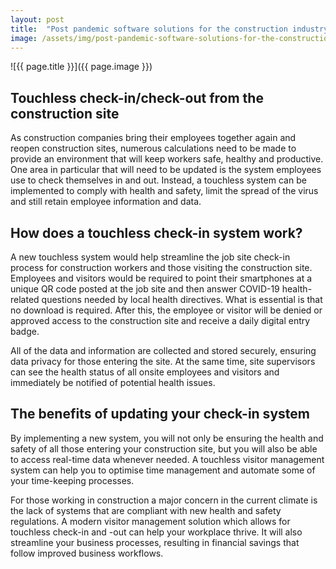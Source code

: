 ```yaml
---
layout: post
title:  "Post pandemic software solutions for the construction industry"
image: /assets/img/post-pandemic-software-solutions-for-the-construction-industry.jpg
---
```


![{{ page.title }}]({{ page.image }})

## Touchless check-in/check-out from the construction site
As construction companies bring their employees together again and reopen construction sites, numerous calculations need to be made to provide an environment that will keep workers safe, healthy and productive. One area in particular that will need to be updated is the system employees use to check themselves in and out. Instead, a touchless system can be implemented to comply with health and safety, limit the spread of the virus and still retain employee information and data.

## How does a touchless check-in system work?
A new touchless system would help streamline the job site check-in process for construction workers and those visiting the construction site. Employees and visitors would be required to point their smartphones at a unique QR code posted at the job site and then answer COVID-19 health-related questions needed by local health directives. What is essential is that no download is required. After this, the employee or visitor will be denied or approved access to the construction site and receive a daily digital entry badge.

All of the data and information are collected and stored securely, ensuring data privacy for those entering the site. At the same time, site supervisors can see the health status of all onsite employees and visitors and immediately be notified of potential health issues.

## The benefits of updating your check-in system
By implementing a new system, you will not only be ensuring the health and safety of all those entering your construction site, but you will also be able to access real-time data whenever needed. A touchless visitor management system can help you to optimise time management and automate some of your time-keeping processes.

For those working in construction a major concern in the current climate is the lack of systems that are compliant with new health and safety regulations. A modern visitor management solution which allows for touchless check-in and -out can help your workplace thrive. It will also streamline your business processes, resulting in financial savings that follow improved business workflows.
